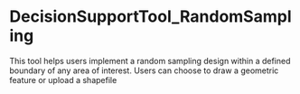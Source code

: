 # DecisionSupportTool_RandomSampling
This tool helps users implement a random sampling design within a defined boundary of any area of interest. Users can choose to draw a geometric feature or upload a shapefile
